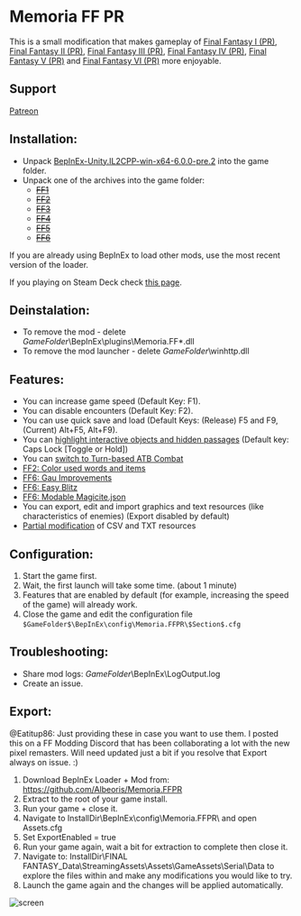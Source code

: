 # Memoria FF PR
This is a small modification that makes gameplay of [Final Fantasy I (PR)](https://store.steampowered.com/app/1173770/FINAL_FANTASY/), [Final Fantasy II (PR)](https://store.steampowered.com/app/1173780/FINAL_FANTASY_II/), [Final Fantasy III (PR)](https://store.steampowered.com/app/1173790/FINAL_FANTASY_III/), [Final Fantasy IV (PR)](https://store.steampowered.com/app/1173800/FINAL_FANTASY_IV/), [Final Fantasy V (PR)](https://store.steampowered.com/app/1173810/FINAL_FANTASY_V/) and [Final Fantasy VI (PR)](https://store.steampowered.com/app/1173820/FINAL_FANTASY_VI/) more enjoyable. 

## Support
[Patreon](https://www.patreon.com/Albeoris?fan_landing=true)

## Installation:
- Unpack [BepInEx-Unity.IL2CPP-win-x64-6.0.0-pre.2](https://github.com/BepInEx/BepInEx/releases/download/v6.0.0-pre.2/BepInEx-Unity.IL2CPP-win-x64-6.0.0-pre.2.zip) into the game folder.
- Unpack one of the archives into the game folder:
    - ~~[FF1](https://github.com/Albeoris/Memoria.FFPR/releases/download/v2024.05.02/FF1_v2024.05.02.zip)~~
    - ~~[FF2](https://github.com/Albeoris/Memoria.FFPR/releases/download/v2024.05.02/FF2_v2024.05.02.zip)~~
    - ~~[FF3](https://github.com/Albeoris/Memoria.FFPR/releases/download/v2024.05.02/FF3_v2024.05.02.zip)~~
    - ~~[FF4](https://github.com/Albeoris/Memoria.FFPR/releases/download/v2024.05.02/FF4_v2024.05.02.zip)~~
    - ~~[FF5](https://github.com/Albeoris/Memoria.FFPR/releases/download/v2024.05.02/FF5_v2024.05.02.zip)~~
    - ~~[FF6](https://github.com/Albeoris/Memoria.FFPR/releases/download/v2024.05.02/FF6_v2024.05.02.zip)~~

If you are already using BepInEx to load other mods, use the most recent version of the loader.

If you playing on Steam Deck check [this page](https://github.com/Albeoris/Memoria.FFPR/wiki/Steam-Deck).

## Deinstalation:
- To remove the mod - delete $GameFolder$\BepInEx\plugins\Memoria.FF*.dll
- To remove the mod launcher - delete $GameFolder$\winhttp.dll

## Features:

- You can increase game speed (Default Key: F1).
- You can disable encounters (Default Key: F2).
- You can use quick save and load (Default Keys: (Release) F5 and F9, (Current) Alt+F5, Alt+F9).
- You can [highlight interactive objects and hidden passages](https://github.com/Albeoris/Memoria.FFPR/wiki/Features-Highlighting) (Default key: Caps Lock [Toggle or Hold])
- You can [switch to Turn-based ATB Combat](https://github.com/Albeoris/Memoria.FFPR/wiki/Features-Turn-based-ATB-Combat)
- [FF2: Color used words and items](https://github.com/Albeoris/Memoria.FFPR/wiki/Features-FF2-Color-Secret-Words-and-Key-Items)
- [FF6: Gau Improvements](https://github.com/Albeoris/Memoria.FFPR/wiki/Features-FF2-Gau-Improvements)
- [FF6: Easy Blitz](https://github.com/Albeoris/Memoria.FFPR/wiki/Features-FF2-Easy-Blitz)
- [FF6: Modable Magicite.json](https://github.com/Albeoris/Memoria.FFPR/issues/27#issuecomment-1186271402)
- You can export, edit and import graphics and text resources (like characteristics of enemies) (Export disabled by default)
- [Partial modification](https://github.com/Albeoris/Memoria.FFPR/wiki/Features-Mods) of CSV and TXT resources

## Configuration:

1. Start the game first.
2. Wait, the first launch will take some time. (about 1 minute)
3. Features that are enabled by default (for example, increasing the speed of the game) will already work.
4. Close the game and edit the configuration file `$GameFolder$\BepInEx\config\Memoria.FFPR\$Section$.cfg`

## Troubleshooting:

- Share mod logs: $GameFolder$\BepInEx\LogOutput.log
- Create an issue.

## Export:

@Eatitup86:
Just providing these in case you want to use them. I posted this on a FF Modding Discord that has been collaborating a lot with the new pixel remasters. Will need updated just a bit if you resolve that Export always on issue. :)

1. Download BepInEx Loader + Mod from: https://github.com/Albeoris/Memoria.FFPR
2. Extract to the root of your game install.
3. Run your game + close it.
4. Navigate to InstallDir\BepInEx\config\Memoria.FFPR\ and open Assets.cfg
5. Set ExportEnabled = true
6. Run your game again, wait a bit for extraction to complete then close it.
7. Navigate to: InstallDir\FINAL FANTASY_Data\StreamingAssets\Assets\GameAssets\Serial\Data to explore the files within and make any modifications you would like to try.
8. Launch the game again and the changes will be applied automatically.


![screen](https://i.imgur.com/1IrVylI.png)
